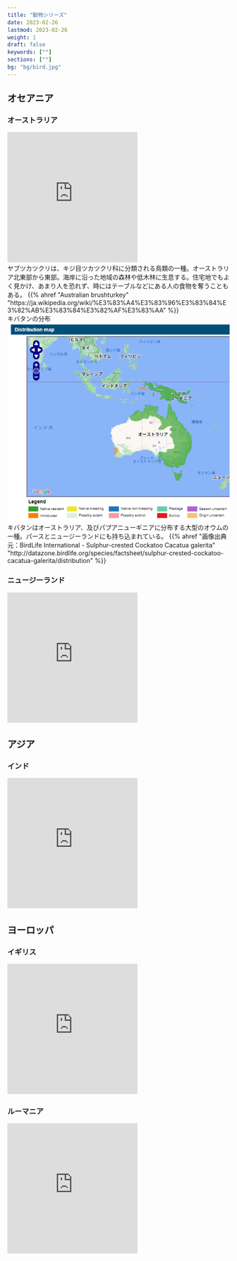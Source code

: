 ```yaml
---
title: "動物シリーズ"
date: 2023-02-26
lastmod: 2023-02-26
weight: 1
draft: false
keywords: [""]
sections: [""]
bg: "bg/bird.jpg"
---
```


## オセアニア

### オーストラリア
<div class="googlemap-if">
<iframe src="https://www.google.com/maps/embed?pb=!4v1677464880910!6m8!1m7!1sxGJEIXGgzX9Z_7A7arztCg!2m2!1d-27.4701668778887!2d153.0372440216572!3f286.4461206099864!4f-14.322032255461394!5f3.325193203789971" width="295" height="295" style="border:0;" allowfullscreen="" loading="lazy" referrerpolicy="no-referrer-when-downgrade"></iframe>
<div class="description">
ヤブツカツクリは、キジ目ツカツクリ科に分類される鳥類の一種。オーストラリア北東部から東部。海岸に沿った地域の森林や低木林に生息する。住宅地でもよく見かけ、あまり人を恐れず、時にはテーブルなどにある人の食物を奪うこともある。
{{% ahref "Australian brushturkey" "https://ja.wikipedia.org/wiki/%E3%83%A4%E3%83%96%E3%83%84%E3%82%AB%E3%83%84%E3%82%AF%E3%83%AA" %}}
</div>
</div>


<div class="googlemap-if">
<div class="description imgs">
キバタンの分布
<img src="2023-03-09-22-47-54.png">
</div>
<div class="description">
キバタンはオーストラリア、及びパプアニューギニアに分布する大型のオウムの一種。パースとニュージーランドにも持ち込まれている。
{{% ahref "画像出典元：BirdLife International - Sulphur-crested Cockatoo Cacatua galerita" "http://datazone.birdlife.org/species/factsheet/sulphur-crested-cockatoo-cacatua-galerita/distribution" %}}
</div>
</div>


### ニュージーランド

<div class="googlemap-if">
<iframe src="https://www.google.com/maps/embed?pb=!4v1679741143728!6m8!1m7!1syirZDKaXugQP8U6cAeAMjg!2m2!1d-45.5327278331821!2d170.7398799203575!3f6.855891107297337!4f-12.392879224145844!5f3.325193203789971" width="295" height="295" style="border:0;" allowfullscreen="" loading="lazy" referrerpolicy="no-referrer-when-downgrade"></iframe>
</div>

## アジア
### インド

<div class="googlemap-if">
<iframe src="https://www.google.com/maps/embed?pb=!4v1680006764562!6m8!1m7!1s1oa_fVgZity80LBS3GvTtQ!2m2!1d23.01822162997455!2d72.56484212857283!3f279.9445138041662!4f-12.949070743173877!5f3.325193203789971" width="295" height="295" style="border:0;" allowfullscreen="" loading="lazy" referrerpolicy="no-referrer-when-downgrade"></iframe>
</div>


## ヨーロッパ

### イギリス
<div class="googlemap-if">
<iframe src="https://www.google.com/maps/embed?pb=!4v1680078882045!6m8!1m7!1sH_kAXSwVb4y8jeF7EKLgiA!2m2!1d51.6795211091502!2d-1.12876031154732!3f224.8161270716556!4f-19.666192298897784!5f3.293960553484509" width="295" height="295" style="border:0;" allowfullscreen="" loading="lazy" referrerpolicy="no-referrer-when-downgrade"></iframe>
</div>


### ルーマニア
<div class="googlemap-if">
<iframe src="https://www.google.com/maps/embed?pb=!4v1680077795323!6m8!1m7!1sbHAXJOK0BYryaGdISf5vaA!2m2!1d47.18237516665925!2d24.13398512970032!3f7.592590466435411!4f-15.16305902060742!5f3.1918224971072484" width="295" height="295" style="border:0;" allowfullscreen="" loading="lazy" referrerpolicy="no-referrer-when-downgrade"></iframe>
</div>
